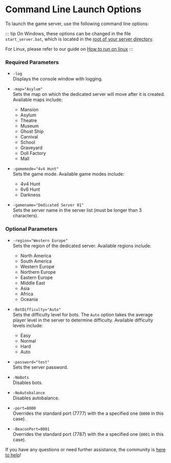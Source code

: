 ﻿# Command Line Launch Options

To launch the game server, use the following command line options:

::: tip
On Windows, these options can be changed in the file `start_server.bat`, which is located in the [root of your server directory](../server-structure/#root-directory).

For Linux, please refer to our guide on [How to run on linux](../running-mgh-server-linux/)
:::

### Required Parameters
- `-log`  
  Displays the console window with logging.

- `-map="Asylum"`  
  Sets the map on which the dedicated server will move after it is created. Available maps include:
  - Mansion
  - Asylum
  - Theatre
  - Museum
  - Ghost Ship
  - Carnival
  - School
  - Graveyard
  - Doll Factory
  - Mall

- `-gamemode="4v4 Hunt"`  
  Sets the game mode. Available game modes include:
  - 4v4 Hunt
  - 6v6 Hunt
  - Darkness

- `-gamename="Dedicated Server 01"`  
  Sets the server name in the server list (must be longer than 3 characters).

### Optional Parameters
- `-region="Western Europe"`  
  Sets the region of the dedicated server. Available regions include:
  - North America
  - South America
  - Western Europe
  - Northern Europe
  - Eastern Europe
  - Middle East
  - Asia
  - Africa
  - Oceania

- `-BotDifficulty="Auto"`  
  Sets the difficulty level for bots. The `Auto` option takes the average player level in the server to determine difficulty. Available difficulty levels include:
  - Easy
  - Normal
  - Hard
  - Auto

- `-password="test"`  
  Sets the server password.

- `-NoBots`  
  Disables bots.

- `-NoAutobalance`  
  Disables autobalance.

- `-port=8000`  
  Overrides the standard port (7777) with the a specified one (`8000` in this case).

- `-BeaconPort=8001`  
  Overrides the standard port (7787) with the a specified one (`8001` in this case).

If you have any questions or need further assistance, the community is [here to help](https://discord.gg/midnightghosthunt)!